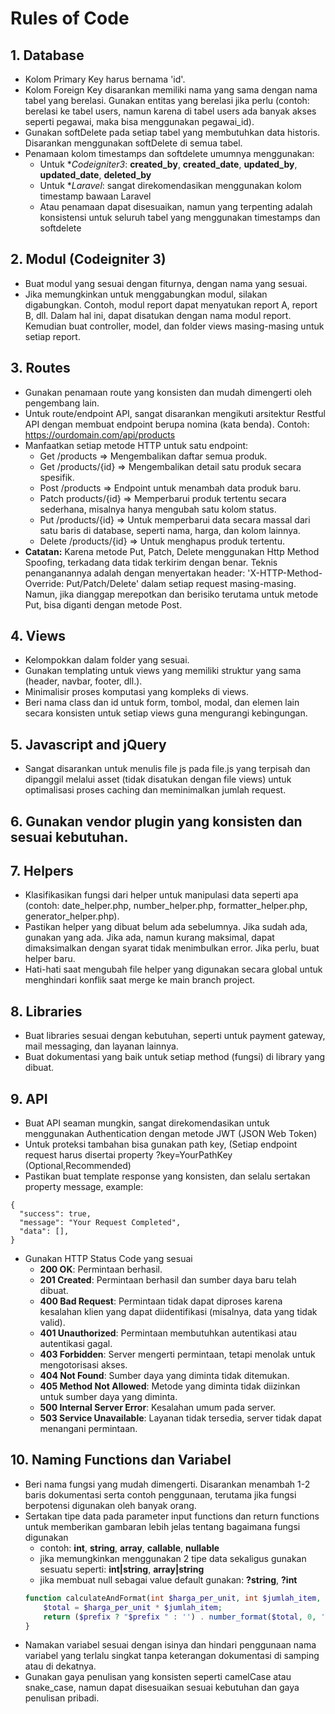 # Rules of Code

## 1. Database
- Kolom Primary Key harus bernama 'id'.
- Kolom Foreign Key disarankan memiliki nama yang sama dengan nama tabel yang berelasi. Gunakan entitas yang berelasi jika perlu (contoh: berelasi ke tabel users, namun karena di tabel users ada banyak akses seperti pegawai, maka bisa menggunakan pegawai_id).
- Gunakan softDelete pada setiap tabel yang membutuhkan data historis. Disarankan menggunakan softDelete di semua tabel.
- Penamaan kolom timestamps dan softdelete umumnya menggunakan:
  - Untuk **Codeigniter3*: **created_by**, **created_date**, **updated_by**, **updated_date**, **deleted_by**
  - Untuk **Laravel*: sangat direkomendasikan menggunakan kolom timestamp bawaan Laravel
  - Atau penamaan dapat disesuaikan, namun yang terpenting adalah konsistensi untuk seluruh tabel yang menggunakan timestamps dan softdelete

## 2. Modul (Codeigniter 3)
- Buat modul yang sesuai dengan fiturnya, dengan nama yang sesuai.
- Jika memungkinkan untuk menggabungkan modul, silakan digabungkan. Contoh, modul report dapat menyatukan report A, report B, dll. Dalam hal ini, dapat disatukan dengan nama modul report. Kemudian buat controller, model, dan folder views masing-masing untuk setiap report.

## 3. Routes
- Gunakan penamaan route yang konsisten dan mudah dimengerti oleh pengembang lain.
- Untuk route/endpoint API, sangat disarankan mengikuti arsitektur Restful API dengan membuat endpoint berupa nomina (kata benda). Contoh: https://ourdomain.com/api/products
- Manfaatkan setiap metode HTTP untuk satu endpoint:
  - Get /products => Mengembalikan daftar semua produk.
  - Get /products/{id} => Mengembalikan detail satu produk secara spesifik.
  - Post /products => Endpoint untuk menambah data produk baru.
  - Patch products/{id} => Memperbarui produk tertentu secara sederhana, misalnya hanya mengubah satu kolom status.
  - Put /products/{id} => Untuk memperbarui data secara massal dari satu baris di database, seperti nama, harga, dan kolom lainnya.
  - Delete /products/{id} => Untuk menghapus produk tertentu.
- **Catatan:** Karena metode Put, Patch, Delete menggunakan Http Method Spoofing, terkadang data tidak terkirim dengan benar. Teknis penanganannya adalah dengan menyertakan header: 'X-HTTP-Method-Override: Put/Patch/Delete' dalam setiap request masing-masing. Namun, jika dianggap merepotkan dan berisiko terutama untuk metode Put, bisa diganti dengan metode Post.

## 4. Views
- Kelompokkan dalam folder yang sesuai.
- Gunakan templating untuk views yang memiliki struktur yang sama (header, navbar, footer, dll.).
- Minimalisir proses komputasi yang kompleks di views.
- Beri nama class dan id untuk form, tombol, modal, dan elemen lain secara konsisten untuk setiap views guna mengurangi kebingungan.

## 5. Javascript and jQuery
- Sangat disarankan untuk menulis file js pada file.js yang terpisah dan dipanggil melalui asset (tidak disatukan dengan file views) untuk optimalisasi proses caching dan meminimalkan jumlah request.

## 6. Gunakan vendor plugin yang konsisten dan sesuai kebutuhan.

## 7. Helpers
- Klasifikasikan fungsi dari helper untuk manipulasi data seperti apa (contoh: date_helper.php, number_helper.php, formatter_helper.php, generator_helper.php).
- Pastikan helper yang dibuat belum ada sebelumnya. Jika sudah ada, gunakan yang ada. Jika ada, namun kurang maksimal, dapat dimaksimalkan dengan syarat tidak menimbulkan error. Jika perlu, buat helper baru.
- Hati-hati saat mengubah file helper yang digunakan secara global untuk menghindari konflik saat merge ke main branch project.

## 8. Libraries
- Buat libraries sesuai dengan kebutuhan, seperti untuk payment gateway, mail messaging, dan layanan lainnya.
- Buat dokumentasi yang baik untuk setiap method (fungsi) di library yang dibuat.

## 9. API
- Buat API seaman mungkin, sangat direkomendasikan untuk menggunakan Authentication dengan metode JWT (JSON Web Token)
- Untuk proteksi tambahan bisa gunakan path key, (Setiap endpoint request harus disertai property ?key=YourPathKey (Optional,Recommended)
- Pastikan buat template response yang konsisten, dan selalu sertakan property message, example:
```
{
  "success": true,
  "message": "Your Request Completed",
  "data": [],
}
```
- Gunakan HTTP Status Code yang sesuai
  - **200 OK**: Permintaan berhasil.
  - **201 Created**: Permintaan berhasil dan sumber daya baru telah dibuat.
  - **400 Bad Request**: Permintaan tidak dapat diproses karena kesalahan klien yang dapat diidentifikasi (misalnya, data yang tidak valid).
  - **401 Unauthorized**: Permintaan membutuhkan autentikasi atau autentikasi gagal.
  - **403 Forbidden**: Server mengerti permintaan, tetapi menolak untuk mengotorisasi akses.
  - **404 Not Found**: Sumber daya yang diminta tidak ditemukan.
  - **405 Method Not Allowed**: Metode yang diminta tidak diizinkan untuk sumber daya yang diminta.
  - **500 Internal Server Error**: Kesalahan umum pada server.
  - **503 Service Unavailable**: Layanan tidak tersedia, server tidak dapat menangani permintaan.
    
## 10. Naming Functions dan Variabel
- Beri nama fungsi yang mudah dimengerti. Disarankan menambah 1-2 baris dokumentasi serta contoh penggunaan, terutama jika fungsi berpotensi digunakan oleh banyak orang.
- Sertakan tipe data pada parameter input functions dan return functions untuk memberikan gambaran lebih jelas tentang bagaimana fungsi digunakan
  - contoh: **int**, **string**, **array**, **callable**, **nullable**
  - jika memungkinkan menggunakan 2 tipe data sekaligus gunakan sesuatu seperti: **int|string**, **array|string**
  - jika membuat null sebagai value default gunakan: **?string**, **?int**
  ```php
  function calculateAndFormat(int $harga_per_unit, int $jumlah_item, ?string $prefix = null): string {
      $total = $harga_per_unit * $jumlah_item;
      return ($prefix ? "$prefix " : '') . number_format($total, 0, ',', '.');
  }
  ```
- Namakan variabel sesuai dengan isinya dan hindari penggunaan nama variabel yang terlalu singkat tanpa keterangan dokumentasi di samping atau di dekatnya.
- Gunakan gaya penulisan yang konsisten seperti camelCase atau snake_case, namun dapat disesuaikan sesuai kebutuhan dan gaya penulisan pribadi.
